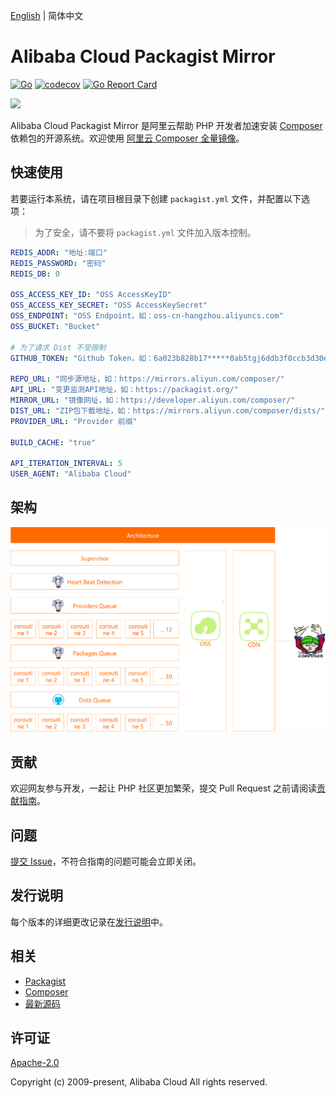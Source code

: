[English](/README.md) | 简体中文


# Alibaba Cloud Packagist Mirror
[![Go](https://github.com/aliyun/packagist-mirror/actions/workflows/go.yml/badge.svg)](https://github.com/aliyun/packagist-mirror/actions/workflows/go.yml)
[![codecov](https://codecov.io/gh/aliyun/packagist-mirror/branch/master/graph/badge.svg?token=SQXQW0RAFC)](https://codecov.io/gh/aliyun/packagist-mirror)
[![Go Report Card](https://goreportcard.com/badge/github.com/aliyun/packagist-mirror)](https://goreportcard.com/report/github.com/aliyun/packagist-mirror)

![](https://aliyunsdk-pages.alicdn.com/icons/AlibabaCloud.svg)


Alibaba Cloud Packagist Mirror 是阿里云帮助 PHP 开发者加速安装 [Composer](https://getcomposer.org) 依赖包的开源系统。欢迎使用 [阿里云 Composer 全量镜像](https://developer.aliyun.com/composer)。

## 快速使用
若要运行本系统，请在项目根目录下创建 `packagist.yml` 文件，并配置以下选项：
> 为了安全，请不要将 `packagist.yml` 文件加入版本控制。

```yaml
REDIS_ADDR: "地址:端口"
REDIS_PASSWORD: "密码"
REDIS_DB: 0

OSS_ACCESS_KEY_ID: "OSS AccessKeyID"
OSS_ACCESS_KEY_SECRET: "OSS AccessKeySecret"
OSS_ENDPOINT: "OSS Endpoint，如：oss-cn-hangzhou.aliyuncs.com"
OSS_BUCKET: "Bucket"

# 为了请求 Dist 不受限制
GITHUB_TOKEN: "Github Token，如：6a023b828b17*****0ab5tgj6ddb3f0ccb3d30e0"

REPO_URL: "同步源地址，如：https://mirrors.aliyun.com/composer/"
API_URL: "变更监测API地址，如：https://packagist.org/"
MIRROR_URL: "镜像网址，如：https://developer.aliyun.com/composer/"
DIST_URL: "ZIP包下载地址，如：https://mirrors.aliyun.com/composer/dists/"
PROVIDER_URL: "Provider 前缀"

BUILD_CACHE: "true"

API_ITERATION_INTERVAL: 5
USER_AGENT: "Alibaba Cloud"
```


## 架构
![](architecture.png)


## 贡献
欢迎网友参与开发，一起让 PHP 社区更加繁荣，提交 Pull Request 之前请阅读[贡献指南](/CONTRIBUTING.md)。


## 问题
[提交 Issue](https://github.com/aliyun/packagist-mirror/issues/new/choose)，不符合指南的问题可能会立即关闭。


## 发行说明
每个版本的详细更改记录在[发行说明](/CHANGELOG.md)中。


## 相关
* [Packagist](https://packagist.org/)
* [Composer](https://getcomposer.org)
* [最新源码](https://github.com/aliyun/packagist-mirror)


## 许可证
[Apache-2.0](/LICENSE.md)

Copyright (c) 2009-present, Alibaba Cloud All rights reserved.

